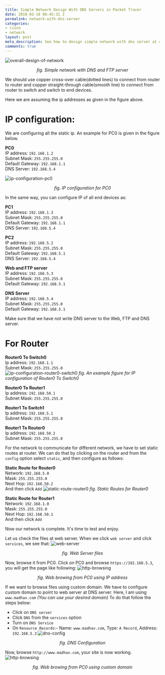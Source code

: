 ```yaml
---
title: Simple Network Design With DNS Servers in Packet Tracer
date: 2018-03-18 06:45:31 Z
permalink: network-with-dns-server
categories:
- cisco
- network
layout: post
meta_description: See how to design simple network with dns server at cisco packet tracer
comments: true
---
```


![overall-design-of-network](../assets/images/cisco-network/1_overall_design.png)
<p align="center"><i>fig. Simple network with DNS and FTP server</i></p>

<p>We should use copper cross-over cable(dotted lines) to connect from router to router and copper straight-through cable(smooth line) to connect from router to switch and switch to end devices.</p>

<p>Here we are assuming the ip addresses as given in the figure above.</p>

# IP configuration:
We are configuring all the static ip. An example for PC0 is given in the figure below.

**PC0**<br>
IP address: `192.168.1.2` <br>
Subnet Mask: `255.255.255.0` <br>
Default Gateway: `192.168.1.1` <br>
DNS Server: `192.168.5.4`

![ip-configuration-pc0](../assets/images/cisco-network/2_com0_ip_configuration.png)
<p align="center"><i>fig. IP configuration for PC0</i></p>

In the same way, you can configure IP of all end devices as:

**PC1**<br>
IP address: `192.168.1.3` <br>
Subnet Mask: `255.255.255.0` <br>
Default Gateway: `192.168.1.1` <br>
DNS Server: `192.168.5.4`

**PC2**<br>
IP address: `192.168.5.2` <br>
Subnet Mask: `255.255.255.0` <br>
Default Gateway: `192.168.5.1` <br>
DNS Server: `192.168.5.4`

**Web and FTP server**<br>
IP address: `192.168.5.3` <br>
Subnet Mask: `255.255.255.0` <br>
Default Gateway: `192.168.5.1` <br>

**DNS Server**<br>
IP address: `192.168.5.4` <br>
Subnet Mask: `255.255.255.0` <br>
Default Gateway: `192.168.5.1` <br>

<p>Make sure that we have not write DNS server to the Web, FTP and DNS server.</p>

# For Router

**Router0 To Switch0**<br>
Ip address: `192.168.1.1` <br>
Subnet Mask: `255.255.255.0`<br>
![ip-configuration-router0-switch0](../assets/images/cisco-network/3_router0_to_computer_ip.png)
*fig. An example figure for IP configuration of Router0 To Switch0*

**Router0 To Router1**<br>
Ip address: `192.168.50.1` <br>
Subnet Mask: `255.255.255.0`

**Router1 To Switch1**<br>
Ip address: `192.168.5.1` <br>
Subnet Mask: `255.255.255.0`

**Router1 To Router0**<br>
Ip address: `192.168.50.2` <br>
Subnet Mask: `255.255.255.0`

For the network to communicate for different network, we have to set static routes at router. We can do that by clicking on the router and from the `config` option select `static`, and then configure as follows:

**Static Route for Router0**<br>
Network: `192.168.5.0`<br>
Mask: `255.255.255.0`<br>
Next Hop: `192.168.50.2`<br>
And then click `Add`
![static-route-router0](../assets/images/cisco-network/5_static_routes_router0.png)
*fig. Static Routes for Router0*

**Static Route for Router1** <br>
Network: `192.168.1.0`<br>
Mask: `255.255.255.0`<br>
Next Hop: `192.168.50.1`<br>
And then click `Add`

Now our network is complete. It's time to test and enjoy.

Let us check the files at web server. When we click `web server` and click `services`, we see that:
![web-server](../assets/images/cisco-network/10_web_server_files.png)
<p align="center"><i>fig. Web Server files</i></p>

Now, browse it from PC0. Click on PC0 and browse `https://192.168.5.3`, you will get the page like following:
![http-browsing](../assets/images/cisco-network/15_browing_http_ip.png)
<p align="center"><i>fig. Web browing from PC0 using IP address</i></p>

If we want to browse files using custom domain. We have to configure custom domain to point to web server at DNS server. Here, I am using `www.madhav.com` *(You can use your desired domain)*
To do that follow the steps below:
* Click on `DNS server`
* Click `DNS` from the `services` option
* Turn on `DNS Service`
* On `Resource Records`:- Name: `www.madhav.com`, Type: `A Record`, Address: `192.168.5.3`
![dns-config](../assets/images/cisco-network/13_dns_configuration.png)
<p align="center"><i>fig. DNS Configuration</i></p>

Now, browse `http://www.madhav.com`, your site is now working.
![http-browsing](../assets/images/cisco-network/16_browing_http_dns_frm_pc0.png)
<p align="center"><i>fig. Web browing from PC0 using custom domain</i></p>
